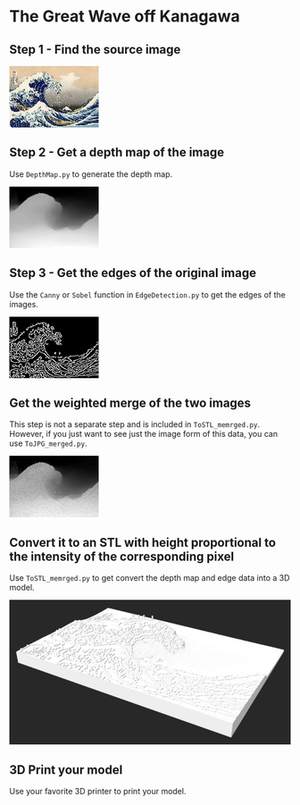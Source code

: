 # The Great Wave off Kanagawa

## Step 1 - Find the source image

![alt text](Great_Wave.jpg "Great Wave")

## Step 2 - Get a depth map of the image

Use `DepthMap.py` to generate the depth map.

![alt text](Great_Wave_Depth.jpg "Depth map of the Great Wave")

## Step 3 - Get the edges of the original image

Use the `Canny` or `Sobel` function in `EdgeDetection.py` to get the edges of the images.

![alt text](Great_Wave_Canny.jpg "Canny edges of the Great Wave")

## Get the weighted merge of the two images

This step is not a separate step and is included in `ToSTL_memrged.py`. However, if you just want to see just the image form of this data, you can use `ToJPG_merged.py`.

![alt text](Great_Wave_Depth_Combined.jpg "Depth + Edge details of the Great Wave")

## Convert it to an STL with height proportional to the intensity of the corresponding pixel

Use `ToSTL_memrged.py` to get convert the depth map and edge data into a 3D model.

![alt text](Great_Wave_3d.jpg "3D model of the Great Wave")

## 3D Print your model

Use your favorite 3D printer to print your model.

